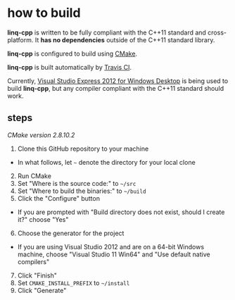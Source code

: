 # how to build

**linq-cpp** is written to be fully compliant with the C++11 standard and cross-platform. It **has no dependencies** outside of the C++11 standard library.

**linq-cpp** is configured to build using [CMake][].

**linq-cpp** is built automatically by [Travis CI][].

Currently, [Visual Studio Express 2012 for Windows Desktop][] is being used to build **linq-cpp**, but any compiler compliant with the C++11 standard should work.

## steps

*CMake version 2.8.10.2*

1. Clone this GitHub repository to your machine
 - In what follows, let `~` denote the directory for your local clone
2. Run CMake
3. Set "Where is the source code:" to `~/src`
4. Set "Where to build the binaries:" to `~/build`
5. Click the "Configure" button
 - If you are prompted with "Build directory does not exist, should I create it?" choose "Yes"
6. Choose the generator for the project
 - If you are using Visual Studio 2012 and are on a 64-bit Windows machine, choose "Visual Studio 11 Win64" and "Use default native compilers"
7. Click "Finish"
8. Set `CMAKE_INSTALL_PREFIX` to `~/install`
9. Click "Generate"

[CMake]: http://www.cmake.org/
[Travis CI]: https://travis-ci.org/timothy-shields/linq-cpp
[Visual Studio Express 2012 for Windows Desktop]: http://www.microsoft.com/visualstudio/eng/products/visual-studio-express-for-windows-desktop#product-express-desktop
